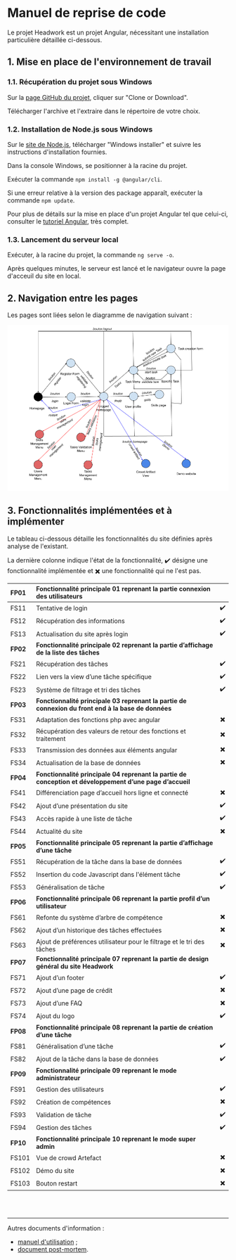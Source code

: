 # Manuel de reprise de code

Le projet Headwork est un projet Angular, nécessitant une installation particulière détaillée ci-dessous.

## 1. Mise en place de l'environnement de travail
### 1.1. Récupération du projet sous Windows
Sur la [page GitHub du projet](https://github.com/Rhohen/HD12), cliquer sur "Clone or Download".

Télécharger l'archive et l'extraire dans le répertoire de votre choix.

### 1.2. Installation de Node.js sous Windows
Sur le [site de Node.js](https://nodejs.org/en/download/), télécharger "Windows installer" et suivre les instructions d'installation fournies.

Dans la console Windows, se positionner à la racine du projet.

Exécuter la commande `npm install -g @angular/cli`.

Si une erreur relative à la version des package apparaît, exécuter la commande `npm update`.

Pour plus de détails sur la mise en place d'un projet Angular tel que celui-ci, consulter le [tutoriel Angular](https://angular.io/guide/quickstart), très complet.

### 1.3. Lancement du serveur local
Exécuter, à la racine du projet, la commande `ng serve -o`.

Après quelques minutes, le serveur est lancé et le navigateur ouvre la page d'acceuil du site en local.

## 2. Navigation entre les pages
Les pages sont liées selon le diagramme de navigation suivant :

![Schéma de navigation du site Headwork](img/Schema_navigation_site.png)

## 3. Fonctionnalités implémentées et à implémenter
Le tableau ci-dessous détaille les fonctionnalités du site définies après analyse de l'existant.

La dernière colonne indique l'état de la fonctionnalité, :heavy_check_mark: désigne une fonctionnalité implémentée et :heavy_multiplication_x: une fonctionnalité qui ne l'est pas.


| FP01 | Fonctionnalité principale 01 reprenant la partie connexion des utilisateurs |  |
| :--- | :--- | :---: |
| FS11 | Tentative de login | :heavy_check_mark: |
| FS12 | Récupération des informations | :heavy_check_mark: |
| FS13 | Actualisation du site après login | :heavy_check_mark: |
| **FP02** | **Fonctionnalité principale 02 reprenant la partie d’affichage de la liste des tâches** |  |
| FS21 | Récupération des tâches | :heavy_check_mark: |
| FS22 | Lien vers la view d’une tâche spécifique | :heavy_check_mark: |
| FS23 | Système de filtrage et tri des tâches | :heavy_check_mark: |
| **FP03** | **Fonctionnalité principale 03 reprenant la partie de connexion du front end à la base de données** |  |
| FS31 | Adaptation des fonctions php avec angular | :heavy_multiplication_x: |
| FS32 | Récupération des valeurs de retour des fonctions et traitement | :heavy_multiplication_x: |
| FS33 | Transmission des données aux éléments angular | :heavy_multiplication_x: |
| FS34 | Actualisation de la base de données | :heavy_multiplication_x: |
| **FP04** | **Fonctionnalité principale 04 reprenant la partie de conception et développement d’une page d’accueil** |  |
| FS41 | Différenciation page d’accueil hors ligne et connecté | :heavy_multiplication_x: |
| FS42 | Ajout d’une présentation du site | :heavy_check_mark: |
| FS43 | Accès rapide à une liste de tâche | :heavy_check_mark: |
| FS44 | Actualité du site | :heavy_multiplication_x: |
| **FP05** | **Fonctionnalité principale 05 reprenant la partie d’affichage d’une tâche** |  |
| FS51 | Récupération de la tâche dans la base de données | :heavy_check_mark: |
| FS52 | Insertion du code Javascript dans l'élément tâche | :heavy_check_mark: |
| FS53 | Généralisation de tâche | :heavy_check_mark: |
| **FP06** | **Fonctionnalité principale 06 reprenant la partie profil d’un utilisateur** |  |
| FS61 | Refonte du système d’arbre de compétence | :heavy_multiplication_x: |
| FS62 | Ajout d’un historique des tâches effectuées | :heavy_multiplication_x: |
| FS63 | Ajout de préférences utilisateur pour le filtrage et le tri des tâches | :heavy_multiplication_x: |
| **FP07** | **Fonctionnalité principale 07 reprenant la partie de design général du site Headwork** |  |
| FS71 | Ajout d’un footer | :heavy_check_mark: |
| FS72 | Ajout d’une page de crédit | :heavy_multiplication_x: |
| FS73 | Ajout d’une FAQ | :heavy_multiplication_x: |
| FS74 | Ajout du logo | :heavy_check_mark: |
| **FP08** | **Fonctionnalité principale 08 reprenant la partie de création d’une tâche** |  |
| FS81 | Généralisation d’une tâche | :heavy_check_mark: |
| FS82 | Ajout de la tâche dans la base de données | :heavy_check_mark: |
| **FP09** | **Fonctionnalité principale 09 reprenant le mode administrateur** |  |
| FS91 | Gestion des utilisateurs | :heavy_check_mark: |
| FS92 | Création de compétences | :heavy_multiplication_x: |
| FS93 | Validation de tâche | :heavy_check_mark: |
| FS94 | Gestion des tâches | :heavy_check_mark: |
| **FP10** | **Fonctionnalité principale 10 reprenant le mode super admin** |  |
| FS101 | Vue de crowd Artefact | :heavy_multiplication_x: |
| FS102 | Démo du site | :heavy_multiplication_x: |
| FS103 | Bouton restart | :heavy_multiplication_x: |

<br><br>

---

Autres documents d'information :  
- [manuel d'utilisation](https://github.com/Rhohen/HD12/blob/master/Headwork2/document_fr/utilisation.md) ;
- [document post-mortem](https://github.com/Rhohen/HD12/blob/master/Headwork2/document_fr/post_mortem.md).
